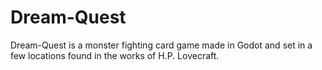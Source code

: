 # Dream-Quest
Dream-Quest is a monster fighting card game made in Godot and set in a few locations found in the works of H.P. Lovecraft.
